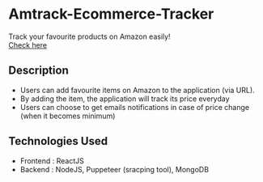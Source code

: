# Amtrack-Ecommerce-Tracker
Track your favourite products on Amazon easily!</br>
<a href="https://amtrack1.herokuapp.com">Check here </a>
## Description
<ul>
  <li>Users can add favourite items on Amazon to the application (via URL).</li>
  <li>By adding the item, the application will track its price everyday</li>
  <li>Users can choose to get emails notifications in case of price change (when it becomes minimum)</li>
</ul>

## Technologies Used
 <ul>
   <li> Frontend : ReactJS </li>
   <li> Backend : NodeJS, Puppeteer (sracping tool), MongoDB </li>
 </ul>
